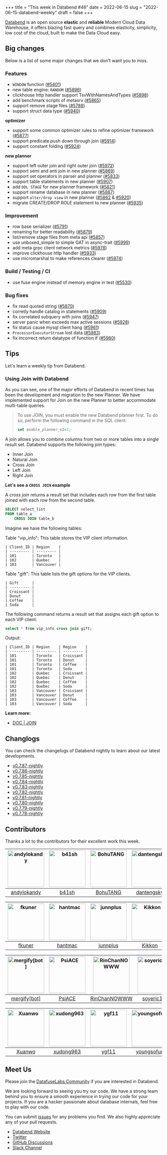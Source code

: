 +++
title = "This week in Databend #46"
date = 2022-06-15
slug = "2022-06-15-databend-weekly"
draft = false
+++

[Databend](https://github.com/datafuselabs/databend) is an open source **elastic** and **reliable** Modern Cloud Data Warehouse, it offers blazing fast query and combines elasticity, simplicity, low cost of the cloud, built to make the Data Cloud easy.

## Big changes

Below is a list of some major changes that we don't want you to miss.

### Features

- `WINDOW` function ([#5401](https://github.com/datafuselabs/databend/pull/5401))
- new table engine: `RANDOM` ([#5896](https://github.com/datafuselabs/databend/pull/5896))
- clickhouse http handler support TsvWithNamesAndTypes ([#5898](https://github.com/datafuselabs/databend/pull/5898))
- add benchmark scripts of metasrv ([#5865](https://github.com/datafuselabs/databend/pull/5865))
- support remove stage files ([#5788](https://github.com/datafuselabs/databend/pull/5788))
- support struct data type ([#5940](https://github.com/datafuselabs/databend/pull/5940))

**optimizer**

- support some common optimizer rules to refine optimizer framework ([#5877](https://github.com/datafuselabs/databend/pull/5877))
- support predicate push down through join ([#5914](https://github.com/datafuselabs/databend/pull/5914))
- support constant folding ([#5924](https://github.com/datafuselabs/databend/pull/5924))

**new planner**

- support left outer join and right outer join ([#5972](https://github.com/datafuselabs/databend/pull/5972))
- support semi and anti join in new planner ([#5869](https://github.com/datafuselabs/databend/pull/5869))
- support set operators in parser and planner ([#5833](https://github.com/datafuselabs/databend/pull/5833))
- support table statements in new planner ([#5907](https://github.com/datafuselabs/databend/pull/5907))
- add `DDL STAGE` for new planner framework ([#5821](https://github.com/datafuselabs/databend/pull/5821))
- support rename database in new planner ([#5887](https://github.com/datafuselabs/databend/pull/5887))
- support `alter/drop view` in new planner ([#5862](https://github.com/datafuselabs/databend/pull/5862) & [#5920](https://github.com/datafuselabs/databend/pull/5920))
- migrate CREATE/DROP ROLE statement to new planner ([#5935](https://github.com/datafuselabs/databend/pull/5935))

### Improvement

- row base serializer  ([#5791](https://github.com/datafuselabs/databend/pull/5791))
- renaming for better readability ([#5879](https://github.com/datafuselabs/databend/pull/5879))
- list/remove stage files from meta api ([#5857](https://github.com/datafuselabs/databend/pull/5857))
- use unboxed_simple to simple GAT in async-trait ([#5999](https://github.com/datafuselabs/databend/pull/5999))
- add meta grpc client network metrics ([#5978](https://github.com/datafuselabs/databend/pull/5978))
- improve clickhouse http handler ([#5933](https://github.com/datafuselabs/databend/pull/5933))
- use micromarshal to make references clearer ([#5974](https://github.com/datafuselabs/databend/pull/5974))

### Build / Testing / CI

- use fuse engine instead of memory engine in test ([#5530](https://github.com/datafuselabs/databend/pull/5530))

### Bug fixes

- fix read quoted string ([#5870](https://github.com/datafuselabs/databend/pull/5870))
- corretly handle catalog in statements ([#5909](https://github.com/datafuselabs/databend/pull/5909))
- fix correlated subquery with joins ([#5947](https://github.com/datafuselabs/databend/pull/5947))
- server panic when exceeds max active sessions ([#5928](https://github.com/datafuselabs/databend/pull/5928))
- fix status cause mysql client hang ([#5961](https://github.com/datafuselabs/databend/pull/5961))
- `ProcessorExecutorStream` lost data ([#5983](https://github.com/datafuselabs/databend/pull/5983))
- fix incorrect return datatype of function if ([#5980](https://github.com/datafuselabs/databend/pull/5980))

## Tips

Let's learn a weekly tip from Databend.

### Using Join with Databend

As you can see, one of the major efforts of Databend in recent times has been the development and migration to the new Planner. We have implemented support for Join on the new Planner to better accommodate multi-table queries.

> To use JOIN, you must enable the new Databend planner first. To do so, perform the following command in the SQL client:
> ```SQL
> set enable_planner_v2=1;
> ```

A join allows you to combine columns from two or more tables into a single result set. Databend supports the following join types:

- Inner Join
- Natural Join
- Cross Join
- Left Join
- Right Join

**Let's see a `CROSS JOIN` example**

A *cross join* returns a result set that includes each row from the first table joined with each row from the second table.

```sql    
SELECT select_list
FROM table_a
	CROSS JOIN table_b
```

Imagine we have the following tables:

Table "vip_info": This table stores the VIP client information.

```
| Client_ID | Region    |
| --------- | --------- |
| 101       | Toronto   |
| 102       | Quebec    |
| 103       | Vancouver |
```

Table "gift": This table lists the gift options for the VIP clients.

```
| Gift      |
| --------- |
| Croissant |
| Donut     |
| Coffee    |
| Soda      |
```

The following command returns a result set that assigns each gift option to each VIP client:

```sql    
select * from vip_info cross join gift;
```

Output:

```
| Client_ID | Region    | Region    |
| --------- | --------- | --------- |
| 101       | Toronto   | Croissant |
| 101       | Toronto   | Donut     |
| 101       | Toronto   | Coffee    |
| 101       | Toronto   | Soda      |
| 102       | Quebec    | Croissant |
| 102       | Quebec    | Donut     |
| 102       | Quebec    | Coffee    |
| 102       | Quebec    | Soda      |
| 103       | Vancouver | Croissant |
| 103       | Vancouver | Donut     |
| 103       | Vancouver | Coffee    |
| 103       | Vancouver | Soda      |
```

**Learn more:**

- [DOC | JOIN](https://databend.rs/doc/reference/sql/query-syntax/dml-join)

## Changlogs

You can check the changelogs of Databend nightly to learn about our latest developments.

- [v0.7.87-nightly](https://github.com/datafuselabs/databend/releases/tag/v0.7.87-nightly)
- [v0.7.86-nightly](https://github.com/datafuselabs/databend/releases/tag/v0.7.86-nightly)
- [v0.7.85-nightly](https://github.com/datafuselabs/databend/releases/tag/v0.7.85-nightly)
- [v0.7.84-nightly](https://github.com/datafuselabs/databend/releases/tag/v0.7.84-nightly)
- [v0.7.83-nightly](https://github.com/datafuselabs/databend/releases/tag/v0.7.83-nightly)
- [v0.7.82-nightly](https://github.com/datafuselabs/databend/releases/tag/v0.7.82-nightly)
- [v0.7.81-nightly](https://github.com/datafuselabs/databend/releases/tag/v0.7.81-nightly)
- [v0.7.80-nightly](https://github.com/datafuselabs/databend/releases/tag/v0.7.80-nightly)
- [v0.7.79-nightly](https://github.com/datafuselabs/databend/releases/tag/v0.7.79-nightly)
- [v0.7.78-nightly](https://github.com/datafuselabs/databend/releases/tag/v0.7.78-nightly)

## Contributors

Thanks a lot to the contributors for their excellent work this week.

| [<img alt="andylokandy" src="https://avatars.githubusercontent.com/u/9637710?v=4&s=117" width="117">](https://github.com/andylokandy) | [<img alt="b41sh" src="https://avatars.githubusercontent.com/u/1070352?v=4&s=117" width="117">](https://github.com/b41sh) | [<img alt="BohuTANG" src="https://avatars.githubusercontent.com/u/172204?v=4&s=117" width="117">](https://github.com/BohuTANG) | [<img alt="dantengsky" src="https://avatars.githubusercontent.com/u/22081156?v=4&s=117" width="117">](https://github.com/dantengsky) | [<img alt="doki23" src="https://avatars.githubusercontent.com/u/11144133?v=4&s=117" width="117">](https://github.com/doki23) | [<img alt="everpcpc" src="https://avatars.githubusercontent.com/u/1808802?v=4&s=117" width="117">](https://github.com/everpcpc) |
| :-----------------------------------------------------------------------------------------------------------------------------------: | :-----------------------------------------------------------------------------------------------------------------------: | :----------------------------------------------------------------------------------------------------------------------------: | :----------------------------------------------------------------------------------------------------------------------------------: | :--------------------------------------------------------------------------------------------------------------------------: | :-----------------------------------------------------------------------------------------------------------------------------: |
|                                             [andylokandy](https://github.com/andylokandy)                                             |                                             [b41sh](https://github.com/b41sh)                                             |                                            [BohuTANG](https://github.com/BohuTANG)                                             |                                             [dantengsky](https://github.com/dantengsky)                                              |                                             [doki23](https://github.com/doki23)                                              |                                             [everpcpc](https://github.com/everpcpc)                                             |

| [<img alt="fkuner" src="https://avatars.githubusercontent.com/u/39162698?v=4&s=117" width="117">](https://github.com/fkuner) | [<img alt="hantmac" src="https://avatars.githubusercontent.com/u/7600925?v=4&s=117" width="117">](https://github.com/hantmac) | [<img alt="junnplus" src="https://avatars.githubusercontent.com/u/8097526?v=4&s=117" width="117">](https://github.com/junnplus) | [<img alt="Kikkon" src="https://avatars.githubusercontent.com/u/19528375?v=4&s=117" width="117">](https://github.com/Kikkon) | [<img alt="leiysky" src="https://avatars.githubusercontent.com/u/22445410?v=4&s=117" width="117">](https://github.com/leiysky) | [<img alt="lichuang" src="https://avatars.githubusercontent.com/u/1998569?v=4&s=117" width="117">](https://github.com/lichuang) |
| :--------------------------------------------------------------------------------------------------------------------------: | :---------------------------------------------------------------------------------------------------------------------------: | :-----------------------------------------------------------------------------------------------------------------------------: | :--------------------------------------------------------------------------------------------------------------------------: | :----------------------------------------------------------------------------------------------------------------------------: | :-----------------------------------------------------------------------------------------------------------------------------: |
|                                             [fkuner](https://github.com/fkuner)                                              |                                             [hantmac](https://github.com/hantmac)                                             |                                             [junnplus](https://github.com/junnplus)                                             |                                             [Kikkon](https://github.com/Kikkon)                                              |                                             [leiysky](https://github.com/leiysky)                                              |                                             [lichuang](https://github.com/lichuang)                                             |

| [<img alt="mergify[bot]" src="https://avatars.githubusercontent.com/in/10562?v=4&s=117" width="117">](https://github.com/apps/mergify) | [<img alt="PsiACE" src="https://avatars.githubusercontent.com/u/36896360?v=4&s=117" width="117">](https://github.com/PsiACE) | [<img alt="RinChanNOWWW" src="https://avatars.githubusercontent.com/u/33975039?v=4&s=117" width="117">](https://github.com/RinChanNOWWW) | [<img alt="soyeric128" src="https://avatars.githubusercontent.com/u/106025534?v=4&s=117" width="117">](https://github.com/soyeric128) | [<img alt="sundy-li" src="https://avatars.githubusercontent.com/u/3325189?v=4&s=117" width="117">](https://github.com/sundy-li) | [<img alt="TCeason" src="https://avatars.githubusercontent.com/u/33082201?v=4&s=117" width="117">](https://github.com/TCeason) |
| :------------------------------------------------------------------------------------------------------------------------------------: | :--------------------------------------------------------------------------------------------------------------------------: | :--------------------------------------------------------------------------------------------------------------------------------------: | :-----------------------------------------------------------------------------------------------------------------------------------: | :-----------------------------------------------------------------------------------------------------------------------------: | :----------------------------------------------------------------------------------------------------------------------------: |
|                                            [mergify[bot]](https://github.com/apps/mergify)                                             |                                             [PsiACE](https://github.com/PsiACE)                                              |                                             [RinChanNOWWW](https://github.com/RinChanNOWWW)                                              |                                              [soyeric128](https://github.com/soyeric128)                                              |                                             [sundy-li](https://github.com/sundy-li)                                             |                                             [TCeason](https://github.com/TCeason)                                              |

| [<img alt="Xuanwo" src="https://avatars.githubusercontent.com/u/5351546?v=4&s=117" width="117">](https://github.com/Xuanwo) | [<img alt="xudong963" src="https://avatars.githubusercontent.com/u/41979257?v=4&s=117" width="117">](https://github.com/xudong963) | [<img alt="ygf11" src="https://avatars.githubusercontent.com/u/3428089?v=4&s=117" width="117">](https://github.com/ygf11) | [<img alt="youngsofun" src="https://avatars.githubusercontent.com/u/5782159?v=4&s=117" width="117">](https://github.com/youngsofun) | [<img alt="ZeaLoVe" src="https://avatars.githubusercontent.com/u/10904090?v=4&s=117" width="117">](https://github.com/ZeaLoVe) | [<img alt="zhyass" src="https://avatars.githubusercontent.com/u/34016424?v=4&s=117" width="117">](https://github.com/zhyass) |
| :-------------------------------------------------------------------------------------------------------------------------: | :--------------------------------------------------------------------------------------------------------------------------------: | :-----------------------------------------------------------------------------------------------------------------------: | :---------------------------------------------------------------------------------------------------------------------------------: | :----------------------------------------------------------------------------------------------------------------------------: | :--------------------------------------------------------------------------------------------------------------------------: |
|                                             [Xuanwo](https://github.com/Xuanwo)                                             |                                             [xudong963](https://github.com/xudong963)                                              |                                             [ygf11](https://github.com/ygf11)                                             |                                             [youngsofun](https://github.com/youngsofun)                                             |                                             [ZeaLoVe](https://github.com/ZeaLoVe)                                              |                                             [zhyass](https://github.com/zhyass)                                              |

## Meet Us

Please join the [DatafuseLabs Community](https://github.com/datafuselabs/) if you are interested in Databend.

We are looking forward to seeing you try our code. We have a strong team behind you to ensure a smooth experience in trying our code for your projects.
If you are a hacker passionate about database internals, feel free to play with our code.

You can submit [issues](https://github.com/datafuselabs/databend/issues) for any problems you find. We also highly appreciate any of your pull requests.

- [Databend Website](https://databend.rs)
- [Twitter](https://twitter.com/Datafuse_Labs)
- [GitHub Discussions](https://github.com/datafuselabs/databend/discussions)
- [Slack Channel](https://link.databend.rs/join-slack)
